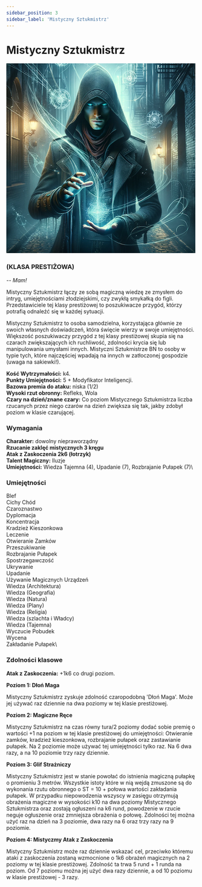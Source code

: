 ```yaml
---
sidebar_position: 3
sidebar_label: 'Mistyczny Sztukmistrz'
---
```



# Mistyczny Sztukmistrz

![mistyczny sztukmistrz](../../static/img/wiki/mistyczny-sztukmistrz.png)

### (KLASA PRESTIŻOWA)
*-- Mam!*

Mistyczny Sztukmistrz łączy ze sobą magiczną wiedzę ze zmysłem do intryg, umiejętnościami złodziejskimi, czy zwykłą smykałką do figli. Przedstawiciele tej klasy prestiżowej to poszukiwacze przygód, którzy potrafią odnaleźć się w każdej sytuacji.

Mistyczny Sztukmistrz to osoba samodzielna, korzystająca głównie ze swoich własnych doświadczeń, która święcie wierzy w swoje umiejętności. Większość poszukiwaczy przygód z tej klasy prestiżowej skupia się na czarach zwiększających ich ruchliwość, zdolności krycia się lub manipulowania umysłami innych. Mistyczni Sztukmistrze BN to osoby w typie tych, które najczęściej wpadają na innych w zatłoczonej gospodzie (uwaga na sakiewki!).

**Kość Wytrzymałości:** k4.\
**Punkty Umiejętności:** 5 + Modyfikator Inteligencji.\
**Bazowa premia do ataku:** niska (1/2)\
**Wysoki rzut obronny:** Refleks, Wola\
**Czary na dzień/znane czary:** Co poziom Mistycznego Sztukmistrza liczba rzucanych przez niego czarów na dzień zwiększa się tak, jakby zdobył poziom w klasie czarującej.

### Wymagania
**Charakter:** dowolny niepraworządny\
**Rzucanie zaklęć mistycznych 3 kręgu**\
**Atak z Zaskoczenia 2k6 (łotrzyk)**\
**Talent Magiczny:** Iluzje\
**Umiejętności:** Wiedza Tajemna (4), Upadanie (7), Rozbrajanie Pułapek (7)\


### Umiejętności
Blef\
Cichy Chód\
Czaroznastwo\
Dyplomacja\
Koncentracja\
Kradzież Kieszonkowa\
Leczenie\
Otwieranie Zamków\
Przeszukiwanie\
Rozbrajanie Pułapek\
Spostrzegawczość\
Ukrywanie\
Upadanie\
Używanie Magicznych Urządzeń\
Wiedza (Architektura)\
Wiedza (Geografia)\
Wiedza (Natura)\
Wiedza (Plany)\
Wiedza (Religia)\
Wiedza (szlachta i Władcy)\
Wiedza (Tajemna)\
Wyczucie Pobudek\
Wycena\
Zakładanie Pułapek\


### Zdolności klasowe

**Atak z Zaskoczenia:** +1k6 co drugi poziom.

**Poziom 1: Dłoń Maga**

Mistyczny Sztukmistrz zyskuje zdolność czaropodobną 'Dłoń Maga'. Może jej używać raz dziennie na dwa poziomy w tej klasie prestiżowej.

**Poziom 2: Magiczne Ręce**

Mistyczny Sztukmistrz na czas równy tura/2 poziomy dodać sobie premię o wartości +1 na poziom w tej klasie prestiżowej do umiejętności: Otwieranie zamków, kradzież kieszonkowa, rozbrajanie pułapek oraz zastawianie pułapek. Na 2 poziomie może używać tej umiejętności tylko raz. Na 6 dwa razy, a na 10 poziomie trzy razy dziennie.

**Poziom 3: Glif Strażniczy**

Mistyczny Sztukmistrz jest w stanie powołać do istnienia magiczną pułapkę o promieniu 3 metrów. Wszystkie istoty które w nią wejdą zmuszone są do wykonania rzutu obronnego o ST = 10 + połowa wartości zakładania pułapek. W przypadku niepowodzenia wszyscy w zasięgu otrzymują obrażenia magiczne w wysokości k10 na dwa poziomy Mistycznego Sztukmistrza oraz zostają ogłuszeni na k6 rund, powodzenie w rzucie neguje ogłuszenie oraz zmniejsza obrażenia o połowę. Zdolności tej można użyć raz na dzień na 3 poziomie, dwa razy na 6 oraz trzy razy na 9 poziomie.

**Poziom 4: Mistyczmy Atak z Zaskoczenia**

Mistyczny Sztukmistrz może raz dziennie wskazać cel, przeciwko któremu ataki z zaskoczenia zostaną wzmocnione o 1k6 obrażeń magicznych na 2 poziomy w tej klasie prestiżowej. Zdolność ta trwa 5 rund + 1 runda na poziom. Od 7 poziomu można jej użyć dwa razy dziennie, a od 10 poziomu w klasie prestiżowej - 3 razy.